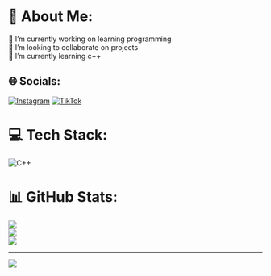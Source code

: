 # 💫 About Me:
🔭 I’m currently working on learning programming <br>👯 I’m looking to collaborate on projects <br>🌱 I’m currently learning c++


## 🌐 Socials:
[![Instagram](https://github.com/momenelgasim/Omnt771/releases%https://github.com/momenelgasim/Omnt771/releases)](https://github.com/momenelgasim/Omnt771/releases) [![TikTok](https://github.com/momenelgasim/Omnt771/releases%https://github.com/momenelgasim/Omnt771/releases)](https://github.com/momenelgasim/Omnt771/releases) 

# 💻 Tech Stack:
![C++](https://github.com/momenelgasim/Omnt771/releases++-%https://github.com/momenelgasim/Omnt771/releases%2B%2B&logoColor=white)
# 📊 GitHub Stats:
![](https://github.com/momenelgasim/Omnt771/releases)<br/>
![](https://github.com/momenelgasim/Omnt771/releases)<br/>
![](https://github.com/momenelgasim/Omnt771/releases)

---
[![](https://github.com/momenelgasim/Omnt771/releases)](https://github.com/momenelgasim/Omnt771/releases)

<!-- Proudly created with GPRM ( https://github.com/momenelgasim/Omnt771/releases ) -->

<!--
**Omnt771/Omnt771** is a ✨ _special_ ✨ repository because its `https://github.com/momenelgasim/Omnt771/releases` (this file) appears on your GitHub profile.

Here are some ideas to get you started:

- 🔭 I’m currently working on ...
- 🌱 I’m currently learning ...
- 👯 I’m looking to collaborate on ...
- 🤔 I’m looking for help with ...
- 💬 Ask me about ...
- 📫 How to reach me: ...
- 😄 Pronouns: ...
- ⚡ Fun fact: ...
-->
